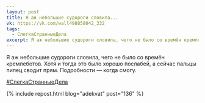 ```yaml
---
layout: post
title: Я аж небольшие судороги словила...
vk: https://vk.com/wall498858042_332
tags:
  - СлегкаСтранныеДела
excerpt: Я аж небольшие судороги словила, чего не было со времён кремлеботов. Хотя и тогда это было хорошо послабей, а сейчас пальцы пипец сводит прям. Подробности — когда смогу.
---
```

Я аж небольшие судороги словила, чего не было со времён кремлеботов. Хотя и тогда это было хорошо послабей, а сейчас пальцы пипец сводит прям. Подробности — когда смогу.

[#СлегкаСтранныеДела](poisk.html#СлегкаСтранныеДела)

{% include repost.html blog="adekvat" post="136" %}